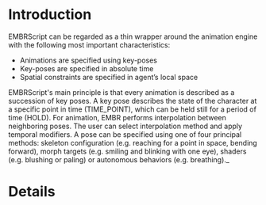 # Introduction #

EMBRScript can be regarded as a thin wrapper around the animation engine with the following most important characteristics:
  * Animations are specified using key-poses
  * Key-poses are specified in absolute time
  * Spatial constraints are specified in agent’s local space

EMBRScript's main principle is that every animation is described as a succession of key poses. A key pose describes the state of the character at a specific point in time (TIME_POINT), which can be held still for a period of time (HOLD). For animation, EMBR performs interpolation between neighboring poses. The user can select interpolation method and apply temporal modifiers. A pose can be specified using one of four principal methods: skeleton configuration (e.g. reaching for a point in space, bending forward), morph targets (e.g. smiling and blinking with one eye), shaders (e.g. blushing or paling) or autonomous behaviors (e.g. breathing)._

# Details #